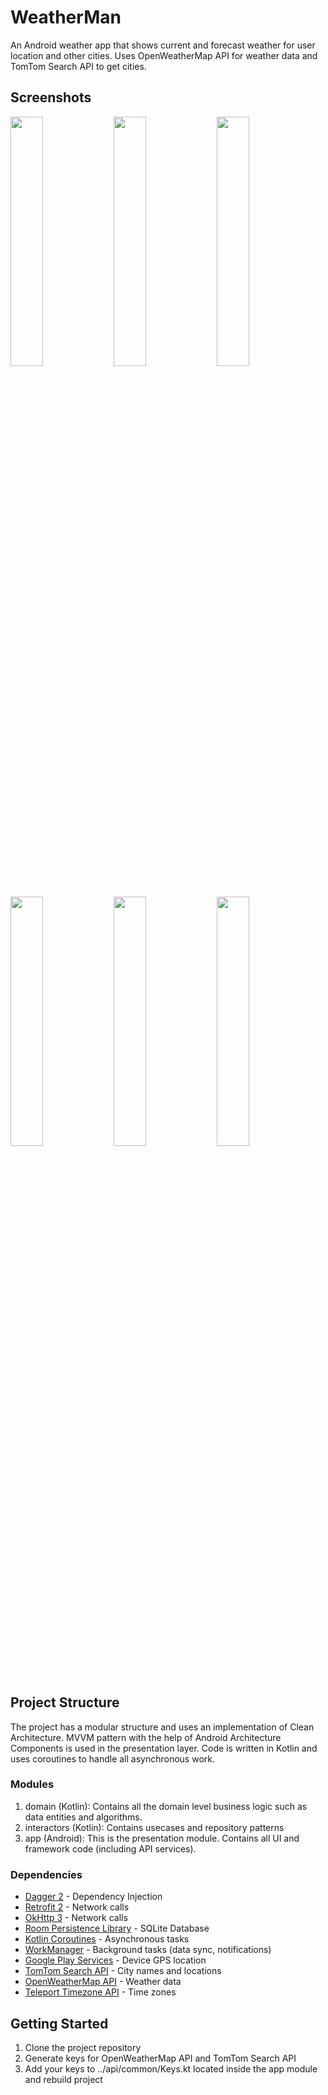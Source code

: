 # WeatherMan

An Android weather app that shows current and forecast weather for user location and other cities.
Uses OpenWeatherMap API for weather data and TomTom Search API to get cities.

## Screenshots

<img src="https://user-images.githubusercontent.com/42505064/64204739-66e75980-ce64-11e9-958f-9e88ca867895.jpg" width="32%"></img> 
<img src="https://user-images.githubusercontent.com/42505064/64204740-66e75980-ce64-11e9-900a-796ce04e3d8f.jpg" width="32%"></img> 
<img src="https://user-images.githubusercontent.com/42505064/64204742-66e75980-ce64-11e9-8b98-8a9d94895d97.jpg" width="32%"></img> 
<img src="https://user-images.githubusercontent.com/42505064/63302704-d9c0d400-c2ab-11e9-900c-5e464d627b35.jpg" width="32%"></img> 
<img src="https://user-images.githubusercontent.com/42505064/63302705-d9c0d400-c2ab-11e9-8aaa-d8b8a0c7bcd6.jpg" width="32%"></img> 
<img src="https://user-images.githubusercontent.com/42505064/63302706-d9c0d400-c2ab-11e9-88ed-fcdb1ee6042b.jpg" width="32%"></img> 

## Project Structure

The project has a modular structure and uses an implementation of Clean Architecture. 
MVVM pattern with the help of Android Architecture Components is used in the presentation layer.
Code is written in Kotlin and uses coroutines to handle all asynchronous work.

### Modules

  1) domain (Kotlin): Contains all the domain level business logic such as data entities and algorithms.
  2) interactors (Kotlin): Contains usecases and repository patterns
  3) app (Android): This is the presentation module. Contains all UI and framework code (including API services).

### Dependencies

  * <a href="https://dagger.dev/">Dagger 2</a> - Dependency Injection
  * <a href="https://square.github.io/retrofit/">Retrofit 2</a> - Network calls
  * <a href="https://square.github.io/okhttp/">OkHttp 3</a> - Network calls
  * <a href="https://developer.android.com/topic/libraries/architecture/room">Room Persistence Library</a> - SQLite Database
  * <a href="https://kotlinlang.org/docs/reference/coroutines-overview.html">Kotlin Coroutines</a> - Asynchronous tasks
  * <a href="https://developer.android.com/topic/libraries/architecture/workmanager">WorkManager</a> - Background tasks (data sync, notifications)
  * <a href="https://developers.google.com/android/reference/com/google/android/gms/location/package-summary">Google Play Services</a> - Device GPS location
  * <a href="https://developer.tomtom.com/search-api">TomTom Search API</a> - City names and locations
  * <a href="https://openweathermap.org/api">OpenWeatherMap API</a> - Weather data
  * <a href="https://developers.teleport.org/api/resources/Timezone/">Teleport Timezone API</a> - Time zones

## Getting Started

1) Clone the project repository
2) Generate keys for OpenWeatherMap API and TomTom Search API
3) Add your keys to ../api/common/Keys.kt located inside the app module and rebuild project